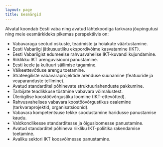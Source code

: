 ```yaml
---
layout: page
title: Eesmärgid
---
```


Alvatal koondab Eesti vaba ning avatud lähtekoodiga tarkvara jõupingutusi
ning meie eesmärkideks pikemas perspektiivis on:

* Vabavaraga seotud oskuste, teadmiste ja hoiakute väärtustamine.
* Eesti Vabariigi jätkusuutliku ekspordivõime kasvatamine (IKT).
* Eesti Vabariigist edumeelse rahvusvahelise IKT-kuvandi kujundamine.
* Riiklikku IKT arenguvisiooni panustamine.
* Eesti keele ja kultuuri säilimise tagamine.
* Väikeettevõtluse arengu toetamine.
* Strateegiliste vabavaraprojektide arenduse suunamine (featuuride ja
  veaparanduste tellimine).
* Avatud standarditel põhinevate struktuurlahenduste pakkumine.
* Tarbijate teadlikkuse tõstmine vabavara võimalustest.
* Üleriigilise koostöövõrgustiku loomine (IKT-ettevõtted).
* Rahvusvahelises vabavara koostöövõrgustikus osalemine
  (tarkvaraprojektid, organisatsioonid).
* Vabavara kompetentsuse tekke soodustamine haridusse panustamise kaudu.
* Valdkondlikesse standarditesse ja õigusloomesse panustamine.
* Avatud standarditel põhineva riikliku IKT-poliitika rakendamise
  toetamine.
* Avaliku sektori IKT koosvõimesse panustamine.
